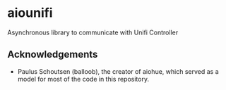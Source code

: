 # aiounifi

Asynchronous library to communicate with Unifi Controller

## Acknowledgements

- Paulus Schoutsen (balloob), the creator of aiohue, which served as a model for most of the code in this repository.
